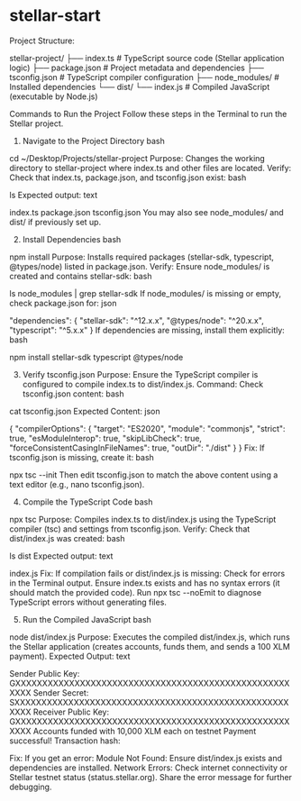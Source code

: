 # stellar-start

Project Structure:

stellar-project/
├── index.ts              # TypeScript source code (Stellar application logic)
├── package.json          # Project metadata and dependencies
├── tsconfig.json         # TypeScript compiler configuration
├── node_modules/         # Installed dependencies
└── dist/
    └── index.js          # Compiled JavaScript (executable by Node.js)

Commands to Run the Project
Follow these steps in the Terminal to run the Stellar project.


1. Navigate to the Project Directory
bash

cd ~/Desktop/Projects/stellar-project
Purpose: Changes the working directory to stellar-project where index.ts and other files are located.
Verify: Check that index.ts, package.json, and tsconfig.json exist:
bash

ls
Expected output:
text

index.ts  package.json  tsconfig.json
You may also see node_modules/ and dist/ if previously set up.


2. Install Dependencies
bash

npm install
Purpose: Installs required packages (stellar-sdk, typescript, @types/node) listed in package.json.
Verify: Ensure node_modules/ is created and contains stellar-sdk:
bash

ls node_modules | grep stellar-sdk
If node_modules/ is missing or empty, check package.json for:
json

"dependencies": {
  "stellar-sdk": "^12.x.x",
  "@types/node": "^20.x.x",
  "typescript": "^5.x.x"
}
If dependencies are missing, install them explicitly:
bash

npm install stellar-sdk typescript @types/node


3. Verify tsconfig.json
Purpose: Ensure the TypeScript compiler is configured to compile index.ts to dist/index.js.
Command: Check tsconfig.json content:
bash

cat tsconfig.json
Expected Content:
json

{
  "compilerOptions": {
    "target": "ES2020",
    "module": "commonjs",
    "strict": true,
    "esModuleInterop": true,
    "skipLibCheck": true,
    "forceConsistentCasingInFileNames": true,
    "outDir": "./dist"
  }
}
Fix: If tsconfig.json is missing, create it:
bash

npx tsc --init
Then edit tsconfig.json to match the above content using a text editor (e.g., nano tsconfig.json).


4. Compile the TypeScript Code
bash

npx tsc
Purpose: Compiles index.ts to dist/index.js using the TypeScript compiler (tsc) and settings from tsconfig.json.
Verify: Check that dist/index.js was created:
bash

ls dist
Expected output:
text

index.js
Fix: If compilation fails or dist/index.js is missing:
Check for errors in the Terminal output.
Ensure index.ts exists and has no syntax errors (it should match the provided code).
Run npx tsc --noEmit to diagnose TypeScript errors without generating files.


5. Run the Compiled JavaScript
bash

node dist/index.js
Purpose: Executes the compiled dist/index.js, which runs the Stellar application (creates accounts, funds them, and sends a 100 XLM payment).
Expected Output:
text

Sender Public Key: GXXXXXXXXXXXXXXXXXXXXXXXXXXXXXXXXXXXXXXXXXXXXXXXXXXXXXXX
Sender Secret: SXXXXXXXXXXXXXXXXXXXXXXXXXXXXXXXXXXXXXXXXXXXXXXXXXXXXXXX
Receiver Public Key: GXXXXXXXXXXXXXXXXXXXXXXXXXXXXXXXXXXXXXXXXXXXXXXXXXXXXXXX
Accounts funded with 10,000 XLM each on testnet
Payment successful! Transaction hash: <transaction-hash>


Fix: If you get an error:
Module Not Found: Ensure dist/index.js exists and dependencies are installed.
Network Errors: Check internet connectivity or Stellar testnet status (status.stellar.org).
Share the error message for further debugging.